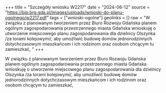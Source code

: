 +++
title = "Szczegóły wniosku W2217"
date = "2024-06-12"
source = "https://bip.brg.gda.pl/images/uploads/wnioski-do-planu-ogolnego/w2217.pdf"
tags = ["wnioski-ogolne"]
geolinks = []
raw = "W związku z planowanym tworzeniem przez Biuro Rozwoju Gdańska planem ogólnym zagospodarowania przestrzennego miasta Gdańska wnioskuję o utworzenie miejscowego planu zagospodarowania dla dzielnicy Olszynka /za torami kolejowymi/, aby umożliwić budowę domów jednorodzinnych dotychczasowym mieszkańcom i ich rodzinom oraz osobom chcącym tu zamieszkać, "
+++

W związku z planowanym tworzeniem przez Biuro Rozwoju Gdańska planem
ogólnym zagospodarowania przestrzennego miasta Gdańska wnioskuję o utworzenie
miejscowego planu zagospodarowania dla dzielnicy Olszynka /za torami kolejowymi/, aby
umożliwić budowę domów jednorodzinnych dotychczasowym mieszkańcom i ich rodzinom oraz
osobom chcącym tu zamieszkać,



